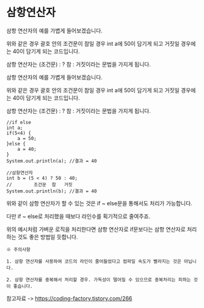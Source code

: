 삼항연산자
===

삼항 연산자의 예를 가볍게 들어보겠습니다. 

위와 같은 경우 괄호 안의 조건문이 참일 경우 int a에 50이 담기게 되고 거짓일 경우에는 40이 담기게 되는 코드입니다. 

삼항 연산자는 (조건문) : ? 참 : 거짓이라는 문법을 가지게 됩니다.

삼항 연산자의 예를 가볍게 들어보겠습니다. 

위와 같은 경우 괄호 안의 조건문이 참일 경우 int a에 50이 담기게 되고 거짓일 경우에는 40이 담기게 되는 코드입니다. 

삼항 연산자는 (조건문) : ? 참 : 거짓이라는 문법을 가지게 됩니다.

    //if else
    int a;
    if(5<4) {
        a = 50;
    }else {
        a = 40;
    }
    System.out.println(a); //결과 = 40 
		
    //삼항연산자
    int b = (5 < 4) ? 50 : 40; 
    //        조건문  참   거짓
    System.out.println(b); //결과 = 40

위와 같이 삼항 연산자가 할 수 있는 것은 if ~ else문을 통해서도 처리가 가능합니다. 

다만 if ~ else로 처리했을 때보다 라인수를 획기적으로 줄여주죠. 

위의 예시처럼 가벼운 로직을 처리한다면 삼항 연산자로 if문보다는 삼항 연산자로 처리하는 것도 좋은 방법일 듯합니다.


    ※ 주의사항

    1. 삼항 연산자를 사용하여 코드의 라인이 줄어들었다고 컴파일 속도가 빨라지는 것은 아닙니다.

    2. 삼항 연산자를 중복해서 처리할 경우. 가독성이 떨어질 수 있으므로 중복처리는 피하는 것이 좋습니다.

참고자료 -> https://coding-factory.tistory.com/266
